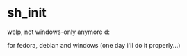 # sh_init
welp, not windows-only anymore d:

for fedora, debian and windows
(one day i'll do it properly...)
